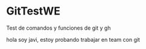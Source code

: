 # GitTestWE
Test de comandos y funciones de git y gh

hola soy javi, estoy probando trabajar en team con git
